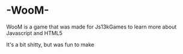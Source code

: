 # -WooM-
WooM is a game that was made for Js13kGames to learn more about Javascript and HTML5

It's a bit shitty, but was fun to make
